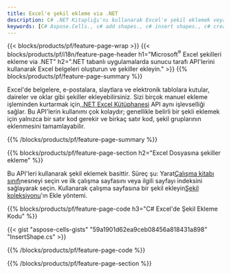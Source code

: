 ```yaml
---
title: Excel'e şekil ekleme via .NET
description: C# .NET Kitaplığı'nı kullanarak Excel'e şekil eklemek veya şekil eklemek için örnek kod. VB.NET, Asp.NET veya .NET tabanlı herhangi bir uygulama içinde MS Excel'de şekiller oluşturmak için bu kodu kullanın.
keywords: [C# Aspose.Cells., c# add shapes., c# insert shapes., c# create shapes]
---
```

{{< blocks/products/pf/feature-page-wrap >}}
{{< blocks/products/pf/i18n/feature-page-header h1="Microsoft<sup>&reg;</sup> Excel şekilleri ekleme via .NET" h2=".NET tabanlı uygulamalarda sunucu tarafı API\'lerini kullanarak Excel belgeleri oluşturun ve şekiller ekleyin." >}}
{{% blocks/products/pf/feature-page-summary %}}

 Excel'de belgelere, e-postalara, slaytlara ve elektronik tablolara kutular, daireler ve oklar gibi şekiller ekleyebilirsiniz. Sizi birçok manuel ekleme işleminden kurtarmak için,[.NET Excel Kütüphanesi](https://releases.aspose.com/cells/net/) API aynı işlevselliği sağlar. Bu API'lerin kullanımı çok kolaydır; genellikle belirli bir şekli eklemek için yalnızca bir satır kod gerekir ve birkaç satır kod, şekil gruplarının eklenmesini tamamlayabilir.

{{% /blocks/products/pf/feature-page-summary %}}

{{% blocks/products/pf/feature-page-section h2="Excel Dosyasına şekiller ekleme" %}}

 Bu API'leri kullanarak şekil eklemek basittir. Süreç şu: Yarat[Çalışma kitabı sınıfı](https://reference.aspose.com/cells/net/aspose.cells/workbook)nesneyi seçin ve ilk çalışma sayfasını veya ilgili sayfayı indeksini sağlayarak seçin. Kullanarak çalışma sayfasına bir şekil ekleyin[Şekil koleksiyonu](https://reference.aspose.com/cells/net/aspose.cells.drawing/shapecollection)'ın Ekle yöntemi.

{{% blocks/products/pf/feature-page-code h3="C# Excel\'de Şekil Ekleme Kodu" %}}

{{< gist "aspose-cells-gists" "59a1901d62ea9ceb08456a818431a898" "InsertShape.cs" >}}

{{% /blocks/products/pf/feature-page-code %}}

{{% /blocks/products/pf/feature-page-section %}}
